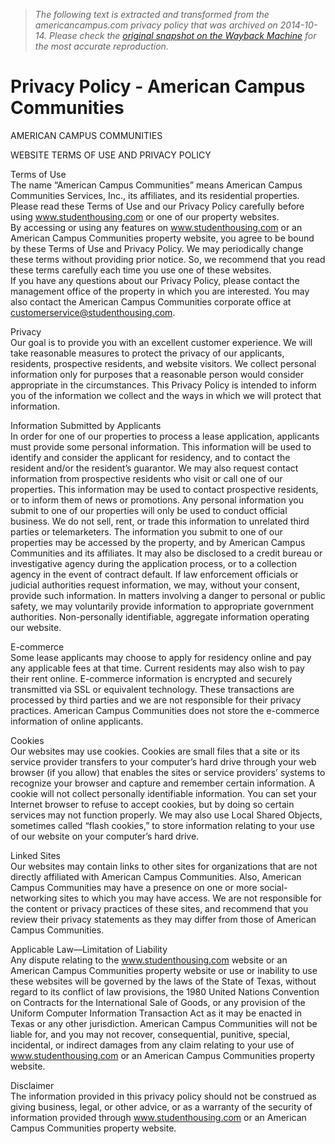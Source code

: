 > *The following text is extracted and transformed from the americancampus.com privacy policy that was archived on 2014-10-14. Please check the [original snapshot on the Wayback Machine](https://web.archive.org/web/20141014003626id_/http%3A//www.americancampus.com/privacy) for the most accurate reproduction.*

# Privacy Policy - American Campus Communities

AMERICAN CAMPUS COMMUNITIES 

WEBSITE TERMS OF USE AND PRIVACY POLICY 

Terms of Use   
The name “American Campus Communities” means American Campus Communities Services, Inc., its affiliates, and its residential properties. Please read these Terms of Use and our Privacy Policy carefully before using www.studenthousing.com or one of our property websites.   
By accessing or using any features on www.studenthousing.com or an American Campus Communities property website, you agree to be bound by these Terms of Use and Privacy Policy. We may periodically change these terms without providing prior notice. So, we recommend that you read these terms carefully each time you use one of these websites.   
If you have any questions about our Privacy Policy, please contact the management office of the property in which you are interested. You may also contact the American Campus Communities corporate office at customerservice@studenthousing.com. 

Privacy   
Our goal is to provide you with an excellent customer experience. We will take reasonable measures to protect the privacy of our applicants, residents, prospective residents, and website visitors. We collect personal information only for purposes that a reasonable person would consider appropriate in the circumstances. This Privacy Policy is intended to inform you of the information we collect and the ways in which we will protect that information. 

Information Submitted by Applicants   
In order for one of our properties to process a lease application, applicants must provide some personal information. This information will be used to identify and consider the applicant for residency, and to contact the resident and/or the resident’s guarantor. We may also request contact information from prospective residents who visit or call one of our properties. This information may be used to contact prospective residents, or to inform them of news or promotions. Any personal information you submit to one of our properties will only be used to conduct official business. We do not sell, rent, or trade this information to unrelated third parties or telemarketers. The information you submit to one of our properties may be accessed by the property, and by American Campus Communities and its affiliates. It may also be disclosed to a credit bureau or investigative agency during the application process, or to a collection agency in the event of contract default. If law enforcement officials or judicial authorities request information, we may, without your consent, provide such information. In matters involving a danger to personal or public safety, we may voluntarily provide information to appropriate government authorities. Non-personally identifiable, aggregate information operating our website. 

E-commerce   
Some lease applicants may choose to apply for residency online and pay any applicable fees at that time. Current residents may also wish to pay their rent online. E-commerce information is encrypted and securely transmitted via SSL or equivalent technology. These transactions are processed by third parties and we are not responsible for their privacy practices. American Campus Communities does not store the e-commerce information of online applicants. 

Cookies   
Our websites may use cookies. Cookies are small files that a site or its service provider transfers to your computer’s hard drive through your web browser (if you allow) that enables the sites or service providers’ systems to recognize your browser and capture and remember certain information. A cookie will not collect personally identifiable information. You can set your Internet browser to refuse to accept cookies, but by doing so certain services may not function properly. We may also use Local Shared Objects, sometimes called “flash cookies,” to store information relating to your use of our website on your computer’s hard drive. 

Linked Sites   
Our websites may contain links to other sites for organizations that are not directly affiliated with American Campus Communities. Also, American Campus Communities may have a presence on one or more social-networking sites to which you may have access. We are not responsible for the content or privacy practices of these sites, and recommend that you review their privacy statements as they may differ from those of American Campus Communities. 

Applicable Law—Limitation of Liability   
Any dispute relating to the www.studenthousing.com website or an American Campus Communities property website or use or inability to use these websites will be governed by the laws of the State of Texas, without regard to its conflict of law provisions, the 1980 United Nations Convention on Contracts for the International Sale of Goods, or any provision of the Uniform Computer Information Transaction Act as it may be enacted in Texas or any other jurisdiction. American Campus Communities will not be liable for, and you may not recover, consequential, punitive, special, incidental, or indirect damages from any claim relating to your use of www.studenthousing.com or an American Campus Communities property website. 

Disclaimer   
The information provided in this privacy policy should not be construed as giving business, legal, or other advice, or as a warranty of the security of information provided through www.studenthousing.com or an American Campus Communities property website. 
